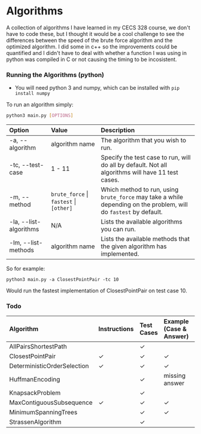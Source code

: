 # Algorithms

A collection of algorithms I have learned in my CECS 328 course, we don't have to code these, but I thought it would be a cool challenge to see the differences between the speed of the brute force algorithm and the optimized algorithm.
I did some in c++ so the improvements could be quantified and I didn't have to deal with whether a function I was using in python was compiled in C or not causing the timing to be incosistent.

### Running the Algorithms (python)

* You will need python 3 and numpy, which can be installed with `pip install numpy`

To run an algorithm simply:
```bash
python3 main.py [OPTIONS]
```

| Option                 | Value                                   | Description                                                                                                       |
|:-----------------------|:----------------------------------------|:------------------------------------------------------------------------------------------------------------------|
| -a, --algorithm        | algorithm name                          | The algorithm that you wish to run.                                                                               |
| -tc, --test-case       | 1 - 11                                  | Specify the test case to run, will do all by default. Not all algorithms will have 11 test cases.                 |
| -m, --method           | `brute_force` \| `fastest` \| `[other]` | Which method to run, using `brute_force` may take a while depending on the problem, will do `fastest` by default. |
| -la, --list-algorithms | N/A                                     | Lists the available algorithms you can run.                                                                       |
| -lm, --list-methods    | algorithm name                          | Lists the available methods that the given algorithm has implemented.                                             |

So for example:

```python3 main.py -a ClosestPointPair -tc 10```

Would run the fastest implementation of ClosestPointPair on test case 10.

### Todo

| Algorithm                   | Instructions | Test Cases | Example (Case & Answer) | Brute Force | Fastest | Answers | Other Code |
|:----------------------------|:-------------|:-----------|:------------------------|:------------|:--------|:--------|:-----------|
| AllPairsShortestPath        |              | ✓          |                         |             |         | ✓       | ✓          |
| ClosestPointPair            | ✓            | ✓          | ✓                       | ✓           | ✓       | ✓       | N/A        |
| DeterministicOrderSelection | ✓            | ✓          | ✓                       |             |         | ✓       | ✓          |
| HuffmanEncoding             |              | ✓          | missing answer          |             |         | ✓       | ✓          |
| KnapsackProblem             |              | ✓          |                         |             |         | ✓       | ✓          |
| MaxContiguousSubsequence    | ✓            | ✓          | ✓                       | ✓           | ✓       | ✓       | ✓          |
| MinimumSpanningTrees        |              | ✓          | ✓                       |             |         | ✓       | ✓          |
| StrassenAlgorithm           |              | ✓          |                         | ✓           | ✓       | ✓       | N/A        |
